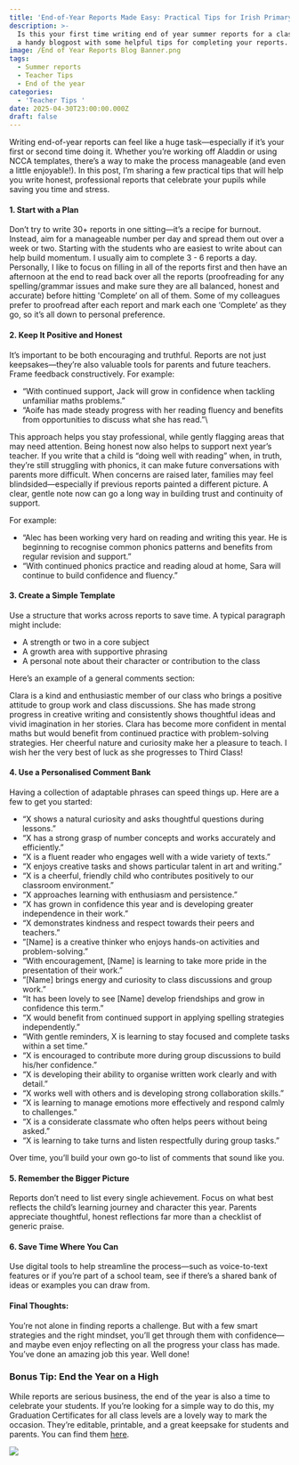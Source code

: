 ```yaml
---
title: 'End-of-Year Reports Made Easy: Practical Tips for Irish Primary Teachers'
description: >-
  Is this your first time writing end of year summer reports for a class? Here’s
  a handy blogpost with some helpful tips for completing your reports.
image: /End of Year Reports Blog Banner.png
tags:
  - Summer reports
  - Teacher Tips
  - End of the year
categories:
  - 'Teacher Tips '
date: 2025-04-30T23:00:00.000Z
draft: false
---
```


Writing end-of-year reports can feel like a huge task—especially if it’s your first or second time doing it. Whether you’re working off Aladdin or using NCCA templates, there’s a way to make the process manageable (and even a little enjoyable!). In this post, I’m sharing a few practical tips that will help you write honest, professional reports that celebrate your pupils while saving you time and stress.

#### 1. Start with a Plan

Don’t try to write 30+ reports in one sitting—it’s a recipe for burnout. Instead, aim for a manageable number per day and spread them out over a week or two. Starting with the students who are easiest to write about can help build momentum. I usually aim to complete 3 - 6 reports a day.  Personally, I like to focus on filling in all of the reports first and then have an afternoon at the end to read back over all the reports (proofreading for any spelling/grammar issues and make sure they are all balanced, honest and accurate) before hitting 'Complete’ on all of them. Some of my colleagues prefer to proofread after each report and mark each one ‘Complete’ as they go, so it’s all down to personal preference.

#### 2. Keep It Positive and Honest

It’s important to be both encouraging and truthful. Reports are not just keepsakes—they’re also valuable tools for parents and future teachers. Frame feedback constructively. For example:

* “With continued support, Jack will grow in confidence when tackling unfamiliar maths problems.”
* “Aoife has made steady progress with her reading fluency and benefits from opportunities to discuss what she has read.”\\

This approach helps you stay professional, while gently flagging areas that may need attention.  Being honest now also helps to support next year’s teacher. If you write that a child is “doing well with reading” when, in truth, they’re still struggling with phonics, it can make future conversations with parents more difficult. When concerns are raised later, families may feel blindsided—especially if previous reports painted a different picture. A clear, gentle note now can go a long way in building trust and continuity of support.

For example:

* “Alec has been working very hard on reading and writing this year. He is beginning to recognise common phonics patterns and benefits from regular revision and support.”
* “With continued phonics practice and reading aloud at home, Sara will continue to build confidence and fluency.”

#### 3. Create a Simple Template

Use a structure that works across reports to save time. A typical paragraph might include:

* A strength or two in a core subject
* A growth area with supportive phrasing
* A personal note about their character or contribution to the class

Here’s an example of a general comments section:

Clara is a kind and enthusiastic member of our class who brings a positive attitude to group work and class discussions. She has made strong progress in creative writing and consistently shows thoughtful ideas and vivid imagination in her stories. Clara has become more confident in mental maths but would benefit from continued practice with problem-solving strategies. Her cheerful nature and curiosity make her a pleasure to teach. I wish her the very best of luck as she progresses to Third Class!

#### 4. Use a Personalised Comment Bank

Having a collection of adaptable phrases can speed things up. Here are a few to get you started:

* “X shows a natural curiosity and asks thoughtful questions during lessons.”
* “X has a strong grasp of number concepts and works accurately and efficiently.”
* “X is a fluent reader who engages well with a wide variety of texts.”
* “X enjoys creative tasks and shows particular talent in art and writing.”
* “X is a cheerful, friendly child who contributes positively to our classroom environment.”
* “X approaches learning with enthusiasm and persistence.”
* “X has grown in confidence this year and is developing greater independence in their work.”
* “X demonstrates kindness and respect towards their peers and teachers.”
* ”\[Name] is a creative thinker who enjoys hands-on activities and problem-solving.”
* “With encouragement, \[Name] is learning to take more pride in the presentation of their work.”
* ”\[Name] brings energy and curiosity to class discussions and group work.”
* “It has been lovely to see \[Name] develop friendships and grow in confidence this term.”
* “X would benefit from continued support in applying spelling strategies independently.”
* “With gentle reminders, X is learning to stay focused and complete tasks within a set time.”
* “X is encouraged to contribute more during group discussions to build his/her confidence.”
* “X is developing their ability to organise written work clearly and with detail.”
* “X works well with others and is developing strong collaboration skills.”
* “X is learning to manage emotions more effectively and respond calmly to challenges.”
* “X is a considerate classmate who often helps peers without being asked.”
* “X is learning to take turns and listen respectfully during group tasks.”

Over time, you’ll build your own go-to list of comments that sound like you.

#### 5. Remember the Bigger Picture

Reports don’t need to list every single achievement. Focus on what best reflects the child’s learning journey and character this year. Parents appreciate thoughtful, honest reflections far more than a checklist of generic praise.

#### 6. Save Time Where You Can

Use digital tools to help streamline the process—such as voice-to-text features or if you’re part of a school team, see if there’s a shared bank of ideas or examples you can draw from.

#### Final Thoughts:

You’re not alone in finding reports a challenge. But with a few smart strategies and the right mindset, you’ll get through them with confidence—and maybe even enjoy reflecting on all the progress your class has made. You’ve done an amazing job this year. Well done!

### Bonus Tip: End the Year on a High

While reports are serious business, the end of the year is also a time to celebrate your students. If you’re looking for a simple way to do this, my Graduation Certificates for all class levels are a lovely way to mark the occasion. They’re editable, printable, and a great keepsake for students and parents. You can find them [here](https://www.teacherspayteachers.com/Product/End-of-Year-Graduation-Certificates-Ireland-9512681?utm_source=My%20blog\&utm_campaign=End%20of%20year%20reports%20blog%20post).

![](/IMG_0071.jpeg)
